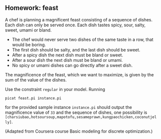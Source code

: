 ## Homework: feast

A chef is planning a magnificent feast consisting of a sequence of dishes. Each dish can only be served once. Each dish tastes spicy, sour, salty, sweet, umami or bland. 

* The chef would never serve two dishes of the same taste in a row, that would be boring. 
* The first dish should be salty, and the last dish should be sweet. 
* After a spicy dish the next dish must be bland or sweet. 
* After a sour dish the next dish must be bland or umami. 
* No spicy or umami dishes can go directly after a sweet dish.

The magnificence of the feast, which we want to maximize, is given by the sum of the value of the dishes.

Use the constraint `regular` in your model. Running
```
picat feast.pi instance.pi
```
for the provided sample instance `instance.pi` should output the magnificence value of `33` and the sequence of dishes, one possibility is `[charsiubao,hotsoursoup,mapotofu,sesameprawn,kungpaochicken,coconutjelly]`.

(Adapted from Coursera course Basic modeling for discrete optimization.)
